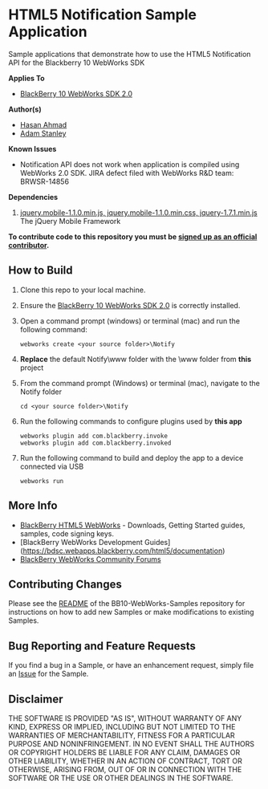 # HTML5 Notification Sample Application

Sample applications that demonstrate how to use the HTML5 Notification API for the Blackberry 10 WebWorks SDK

**Applies To**

* [BlackBerry 10 WebWorks SDK 2.0](https://developer.blackberry.com/html5/download/sdk)


**Author(s)**

* [Hasan Ahmad](https://github.com/haahmad)
* [Adam Stanley](https://github.com/n_adam_stanley)

**Known Issues**
* Notification API does not work when application is compiled using WebWorks 2.0 SDK. JIRA defect filed with WebWorks R&D team: BRWSR-14856

**Dependencies**

1. [jquery.mobile-1.1.0.min.js, jquery.mobile-1.1.0.min.css, jquery-1.7.1.min.js ](http://www.jquerymobile.com/) The jQuery Mobile Framework

**To contribute code to this repository you must be [signed up as an official contributor](http://blackberry.github.com/howToContribute.html).**

## How to Build

1. Clone this repo to your local machine.
2. Ensure the [BlackBerry 10 WebWorks SDK 2.0](https://developer.blackberry.com/html5/download/sdk) is correctly installed.
3. Open a command prompt (windows) or terminal (mac) and run the following command:

	```
	webworks create <your source folder>\Notify
	```

3. **Replace** the default Notify\www folder with the \www folder from **this** project
4. From the command prompt (Windows) or terminal (mac), navigate to the Notify folder

	```
	cd <your source folder>\Notify
	```

5. Run the following commands to configure plugins used by **this app**

	```
	webworks plugin add com.blackberry.invoke
	webworks plugin add com.blackberry.invoked
	```

6. Run the following command to build and deploy the app to a device connected via USB

	```
	webworks run
	```


## More Info

* [BlackBerry HTML5 WebWorks](https://bdsc.webapps.blackberry.com/html5/) - Downloads, Getting Started guides, samples, code signing keys.
* [BlackBerry WebWorks Development Guides] (https://bdsc.webapps.blackberry.com/html5/documentation)
* [BlackBerry WebWorks Community Forums](http://supportforums.blackberry.com/t5/Web-and-WebWorks-Development/bd-p/browser_dev)

## Contributing Changes

Please see the [README](https://github.com/blackberry/BB10-WebWorks-Samples) of the BB10-WebWorks-Samples repository for instructions on how to add new Samples or make modifications to existing Samples.


## Bug Reporting and Feature Requests

If you find a bug in a Sample, or have an enhancement request, simply file an [Issue](https://github.com/blackberry/BB10-WebWorks-Samples/issues) for the Sample.


## Disclaimer

THE SOFTWARE IS PROVIDED "AS IS", WITHOUT WARRANTY OF ANY KIND, EXPRESS OR IMPLIED, INCLUDING BUT NOT LIMITED TO THE WARRANTIES OF MERCHANTABILITY, FITNESS FOR A PARTICULAR PURPOSE AND NONINFRINGEMENT. IN NO EVENT SHALL THE AUTHORS OR COPYRIGHT HOLDERS BE LIABLE FOR ANY CLAIM, DAMAGES OR OTHER LIABILITY, WHETHER IN AN ACTION OF CONTRACT, TORT OR OTHERWISE, ARISING FROM, OUT OF OR IN CONNECTION WITH THE SOFTWARE OR THE USE OR OTHER DEALINGS IN THE SOFTWARE.
